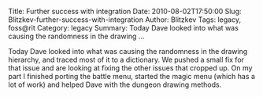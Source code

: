 Title: Further success with integration
Date: 2010-08-02T17:50:00
Slug: Blitzkev-further-success-with-integration
Author: Blitzkev
Tags: legacy, foss@rit
Category: legacy
Summary: Today Dave looked into what was causing the randomness in the drawing ... 

Today Dave looked into what was causing the randomness in the drawing
hierarchy, and traced most of it to a dictionary. We pushed a small fix for
that issue and are looking at fixing the other issues that cropped up. On my
part I finished porting the battle menu, started the magic menu (which has a
lot of work) and helped Dave with the dungeon drawing methods.

